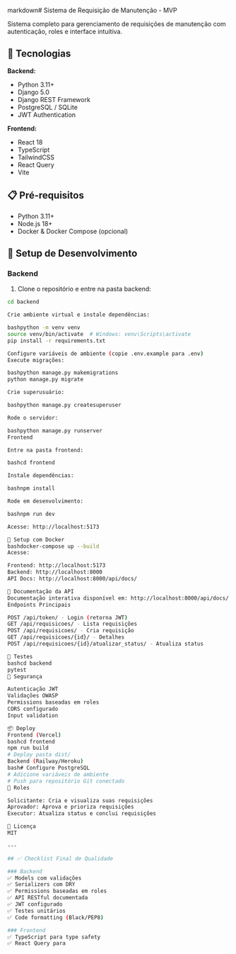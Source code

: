 markdown# Sistema de Requisição de Manutenção - MVP

Sistema completo para gerenciamento de requisições de manutenção com autenticação, roles e interface intuitiva.

## 🚀 Tecnologias

**Backend:**
- Python 3.11+
- Django 5.0
- Django REST Framework
- PostgreSQL / SQLite
- JWT Authentication

**Frontend:**
- React 18
- TypeScript
- TailwindCSS
- React Query
- Vite

## 📋 Pré-requisitos

- Python 3.11+
- Node.js 18+
- Docker & Docker Compose (opcional)

## 🔧 Setup de Desenvolvimento

### Backend

1. Clone o repositório e entre na pasta backend:
```bash
cd backend

Crie ambiente virtual e instale dependências:

bashpython -m venv venv
source venv/bin/activate  # Windows: venv\Scripts\activate
pip install -r requirements.txt

Configure variáveis de ambiente (copie .env.example para .env)
Execute migrações:

bashpython manage.py makemigrations
python manage.py migrate

Crie superusuário:

bashpython manage.py createsuperuser

Rode o servidor:

bashpython manage.py runserver
Frontend

Entre na pasta frontend:

bashcd frontend

Instale dependências:

bashnpm install

Rode em desenvolvimento:

bashnpm run dev

Acesse: http://localhost:5173

🐳 Setup com Docker
bashdocker-compose up --build
Acesse:

Frontend: http://localhost:5173
Backend: http://localhost:8000
API Docs: http://localhost:8000/api/docs/

📖 Documentação da API
Documentação interativa disponível em: http://localhost:8000/api/docs/
Endpoints Principais

POST /api/token/ - Login (retorna JWT)
GET /api/requisicoes/ - Lista requisições
POST /api/requisicoes/ - Cria requisição
GET /api/requisicoes/{id}/ - Detalhes
POST /api/requisicoes/{id}/atualizar_status/ - Atualiza status

🧪 Testes
bashcd backend
pytest
🔐 Segurança

Autenticação JWT
Validações OWASP
Permissions baseadas em roles
CORS configurado
Input validation

📦 Deploy
Frontend (Vercel)
bashcd frontend
npm run build
# Deploy pasta dist/
Backend (Railway/Heroku)
bash# Configure PostgreSQL
# Adicione variáveis de ambiente
# Push para repositório Git conectado
👥 Roles

Solicitante: Cria e visualiza suas requisições
Aprovador: Aprova e prioriza requisições
Executor: Atualiza status e conclui requisições

📝 Licença
MIT

---

## ✅ Checklist Final de Qualidade

### Backend
✅ Models com validações  
✅ Serializers com DRY  
✅ Permissions baseadas em roles  
✅ API RESTful documentada  
✅ JWT configurado  
✅ Testes unitários  
✅ Code formatting (Black/PEP8)  

### Frontend
✅ TypeScript para type safety  
✅ React Query para